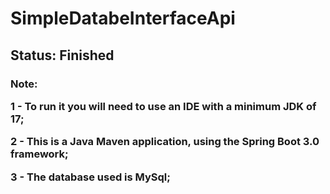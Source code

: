 <h1> SimpleDatabeInterfaceApi

<h2>Status: Finished</h2>

<h3>
Note:
<p>1 - To run it you will need to use an IDE with a minimum JDK of 17;
<p>2 - This is a Java Maven application, using the Spring Boot 3.0 framework;</p>
<p>3 - The database used is MySql;</p>


